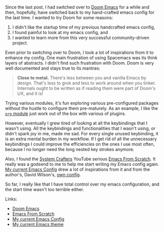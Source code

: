 Since the last post, I had switched over to [Doom
Emacs](https://github.com/hlissner/doom-emacs) for a while and then, hopefully,
have switched back to my hand-crafted emacs config for the last time. I wanted
to try Doom for some reasons:

1. I didn't like the startup time of my previous handcrafted emacs config,
1. I found painful to look at my emacs config, and
1. I wanted to learn more from this very successful community-driven project.

Even prior to switching over to Doom, I took a lot of inspirations from it to
enhance my config. One main frustration of using Spacemacs was its think layers
of abstracts. I didn't find such frustration with Doom. Doom is very well
documented and stays true to its mantras:

> __Close to metal.__ There's less between you and vanilla Emacs by design. That's
> less to grok and less to work around when you tinker. Internals ought to be
> written as if reading them were part of Doom's UX, and it is!

Trying various modules, it's fun exploring various pre-configured packages
without the hustle to configure them pre-maturely. As an example, I like the
[`org`
module](https://github.com/hlissner/doom-emacs/tree/develop/modules/lang/org)
just work out of the box with various of plugins.

However, eventually I grew tired of looking at all the keybindings that I wasn't
using. All the keybindings and functionalities that I wasn't using, or didn't
spark joy in me, made me sad. For every single unused keybinding, it is an extra
mental burden in my workflow. If I get rid of all the unnecessary keybindings I
could improve the efficiencies on the ones I use most often, because I no longer
need the long nested key strokes anymore.

Also, I found the [System
Crafters](https://www.youtube.com/channel/UCAiiOTio8Yu69c3XnR7nQBQ) YouTube
serious [Emacs From
Scratch](https://www.youtube.com/playlist?list=PLEoMzSkcN8oPH1au7H6B7bBJ4ZO7BXjSZ). It
really was a godsend to me to help me start writing my Emacs config again. [My
current Emacs Config](https://github.com/dawranliou/emacs.d) drew a lot of
inspirations from it and from the author's, David Wilson's, [own
config](https://github.com/daviwil/dotfiles/blob/master/Emacs.org).

So far, I really like that I have total control over my emacs configuration, and
the start time wasn't too terrible either.

Links:
- [Doom Emacs](https://github.com/hlissner/doom-emacs)
- [Emacs From
Scratch](https://www.youtube.com/playlist?list=PLEoMzSkcN8oPH1au7H6B7bBJ4ZO7BXjSZ)
- [My current Emacs Config](https://github.com/dawranliou/emacs.d)
- [My current Emacs
  theme](https://github.com/dawranliou/emacs.d/blob/master/themes/sketch-white-theme.el)
